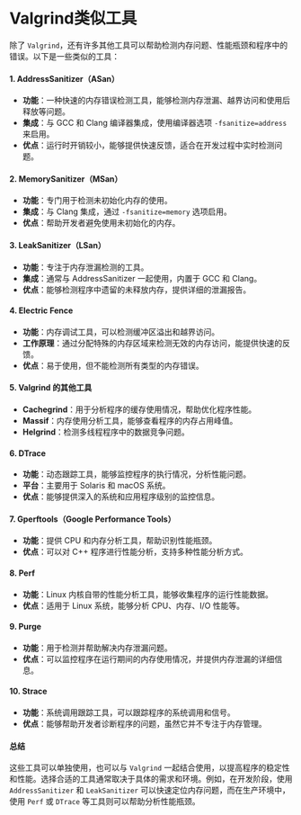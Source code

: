 # Valgrind类似工具

除了 `Valgrind`，还有许多其他工具可以帮助检测内存问题、性能瓶颈和程序中的错误。以下是一些类似的工具：

#### 1. **AddressSanitizer（ASan）**

* **功能**：一种快速的内存错误检测工具，能够检测内存泄漏、越界访问和使用后释放等问题。
* **集成**：与 GCC 和 Clang 编译器集成，使用编译器选项 `-fsanitize=address` 来启用。
* **优点**：运行时开销较小，能够提供快速反馈，适合在开发过程中实时检测问题。

#### 2. **MemorySanitizer（MSan）**

* **功能**：专门用于检测未初始化内存的使用。
* **集成**：与 Clang 集成，通过 `-fsanitize=memory` 选项启用。
* **优点**：帮助开发者避免使用未初始化的内存。

#### 3. **LeakSanitizer（LSan）**

* **功能**：专注于内存泄漏检测的工具。
* **集成**：通常与 AddressSanitizer 一起使用，内置于 GCC 和 Clang。
* **优点**：能够检测程序中遗留的未释放内存，提供详细的泄漏报告。

#### 4. **Electric Fence**

* **功能**：内存调试工具，可以检测缓冲区溢出和越界访问。
* **工作原理**：通过分配特殊的内存区域来检测无效的内存访问，能提供快速的反馈。
* **优点**：易于使用，但不能检测所有类型的内存错误。

#### 5. **Valgrind 的其他工具**

* **Cachegrind**：用于分析程序的缓存使用情况，帮助优化程序性能。
* **Massif**：内存使用分析工具，能够查看程序的内存占用峰值。
* **Helgrind**：检测多线程程序中的数据竞争问题。

#### 6. **DTrace**

* **功能**：动态跟踪工具，能够监控程序的执行情况，分析性能问题。
* **平台**：主要用于 Solaris 和 macOS 系统。
* **优点**：能够提供深入的系统和应用程序级别的监控信息。

#### 7. **Gperftools（Google Performance Tools）**

* **功能**：提供 CPU 和内存分析工具，帮助识别性能瓶颈。
* **优点**：可以对 C++ 程序进行性能分析，支持多种性能分析方式。

#### 8. **Perf**

* **功能**：Linux 内核自带的性能分析工具，能够收集程序的运行性能数据。
* **优点**：适用于 Linux 系统，能够分析 CPU、内存、I/O 性能等。

#### 9. **Purge**

* **功能**：用于检测并帮助解决内存泄漏问题。
* **优点**：可以监控程序在运行期间的内存使用情况，并提供内存泄漏的详细信息。

#### 10. **Strace**

* **功能**：系统调用跟踪工具，可以跟踪程序的系统调用和信号。
* **优点**：能够帮助开发者诊断程序的问题，虽然它并不专注于内存管理。

#### 总结

这些工具可以单独使用，也可以与 `Valgrind` 一起结合使用，以提高程序的稳定性和性能。选择合适的工具通常取决于具体的需求和环境。例如，在开发阶段，使用 `AddressSanitizer` 和 `LeakSanitizer` 可以快速定位内存问题，而在生产环境中，使用 `Perf` 或 `DTrace` 等工具则可以帮助分析性能瓶颈。
